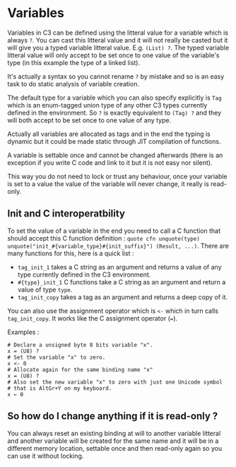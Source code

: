 # Variables

Variables in C3 can be defined using the litteral value for a variable
which is always `?`. You can cast this litteral value and it will not
really be casted but it will give you a typed variable litteral value.
E.g. `(List) ?`.
The typed variable litteral value will only accept to be set once to
one value of the variable's type (in this example the type of a linked
list).

It's actually a syntax so you cannot rename `?` by mistake and
so is an easy task to do static analysis of variable creation.

The default type for a variable which you can also specify explicitly
is `Tag` which is an enum-tagged union type of any other C3 types
currently defined in the environment. So `?` is exactly equivalent to
`(Tag) ?` and they will both accept to be set once to one value of any
type.

Actually all variables are allocated as tags and in the end the typing
is dynamic but it could be made static through JIT compilation of
functions.

A variable is settable once and cannot be changed afterwards (there is
an exception if you write C code and link to it but it is not easy nor
silent).

This way you do not need to lock or trust any behaviour, once your
variable is set to a value the value of the variable will never change,
it really is read-only.


## Init and C interoperatbility

To set the value of a variable in the end you need to call a C function
that should accept this C function definition :
`quote cfn unquote(type) unquote("init_#{variable_type}#{init_suffix}") (Result, ...)`.
There are many functions for this, here is a quick list :
  - `tag_init_1` takes a C string as an argument and returns a value of
  any type currently defined in the C3 environment.
  - `#{type}_init_1` C functions take a C string as an argument and return
  a value of type `type`.
  - `tag_init_copy` takes a tag as an argument and returns a deep copy
  of it.

You can also use the assignment operator which is `<-` which in turn calls
`tag_init_copy`. It works like the C assignment operator (`=`).

Examples :
```
# Declare a unsigned byte 8 bits variable "x".
x = (U8) ?
# Set the variable "x" to zero.
x <- 0
# Allocate again for the same binding name "x"
x = (U8) ?
# Also set the new variable "x" to zero with just one Unicode symbol
# that is AltGr+Y on my keyboard.
x ← 0
```


## So how do I change anything if it is read-only ?

You can always reset an existing binding at will to another variable
litteral and another variable will be created for the same name and it
will be in a different memory location, settable once and then
read-only again so you can use it without locking.
